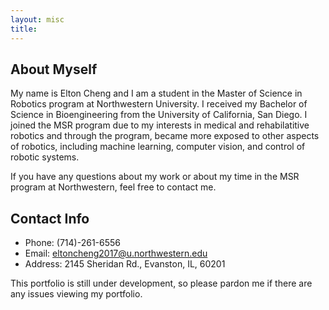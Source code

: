 ```yaml
---
layout: misc
title:
---
```

## About Myself
My name is Elton Cheng and I am a student in the Master of Science in Robotics program at Northwestern University. I received my Bachelor of Science in Bioengineering from the University of California, San Diego. I joined the MSR program due to my interests in medical and rehabilatitive robotics and through the program, became more exposed to other aspects of robotics, including machine learning, computer vision, and control of robotic systems.

If you have any questions about my work or about my time in the MSR program at Northwestern, feel free to contact me.

## Contact Info
- Phone: (714)-261-6556
- Email: eltoncheng2017@u.northwestern.edu
- Address: 2145 Sheridan Rd., Evanston, IL, 60201

This portfolio is still under development, so please pardon me if there are any issues viewing my portfolio.

